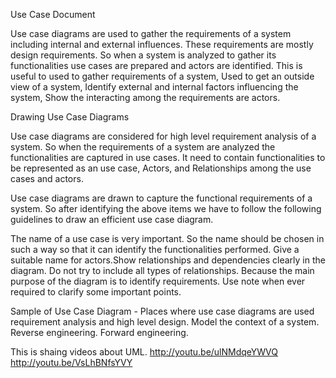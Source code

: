 Use Case Document

Use case diagrams are used to gather the requirements of a system including internal and external influences. These requirements are mostly design requirements. So when a system is analyzed to gather its functionalities use cases are prepared and actors are identified. This is useful to used to gather requirements of a system, Used to get an outside view of a system, Identify external and internal factors influencing the system, Show the interacting among the requirements are actors.

Drawing Use Case Diagrams

Use case diagrams are considered for high level requirement analysis of a system. So when the requirements of a system are analyzed the functionalities are captured in use cases. It need to contain functionalities to be represented as an use case, Actors, and Relationships among the use cases and actors.

Use case diagrams are drawn to capture the functional requirements of a system. So after identifying the above items we have to follow the following guidelines to draw an efficient use case diagram.

The name of a use case is very important. So the name should be chosen in such a way so that it can identify the functionalities performed. Give a suitable name for actors.Show relationships and dependencies clearly in the diagram. Do not try to include all types of relationships. Because the main purpose of the diagram is to identify requirements. Use note when ever required to clarify some important points.

Sample of Use Case Diagram - Places where use case diagrams are used requirement analysis and high level design. Model the context of a system. Reverse engineering. Forward engineering.

This is shaing videos about UML. 
http://youtu.be/ulNMdqeYWVQ
http://youtu.be/VsLhBNfsYVY
